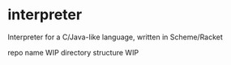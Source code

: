 # interpreter
Interpreter for a C/Java-like language, written in Scheme/Racket

repo name WIP
directory structure WIP

